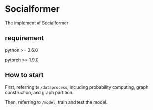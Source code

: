 # Socialformer
The implement of Socialformer

## requirement
python >= 3.6.0

pytorch >= 1.9.0

## How to start
First, referring to `/dataprocess`, including probability computing, graph construction, and graph partition.

Then, referring to `/model`, train and test the model.
